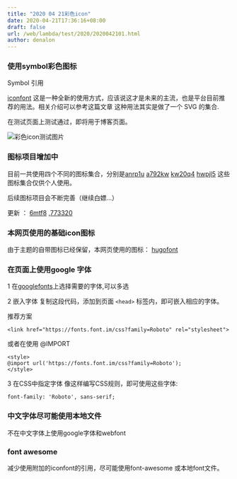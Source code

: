 ```yaml
---
title: "2020 04 21彩色icon"
date: 2020-04-21T17:36:16+08:00
draft: false
url: /web/lambda/test/2020/2020042101.html
author: denalon
---
```


### 使用symbol彩色图标

Symbol 引用

[iconfont](https://base.oribos.city/ufs/iconfont/anrp1u/demo_index.html) 这是一种全新的使用方式，应该说这才是未来的主流，也是平台目前推荐的用法。相关介绍可以参考这篇文章 这种用法其实是做了一个 SVG 的集合.

在测试页面上测试通过，即将用于博客页面。

![彩色icon测试图片](https://cdn.jsdelivr.net/gh/denalon/gh-1/image/2020/20200421173922.png)


### 图标项目增加中

目前一共使用四个不同的图标集合，分别是[anrp1u](https://base.oribos.city/ufs/anrp1u/demo_index.html) [a792kw](https://base.oribos.city/ufs/a792kw/demo_index.html)  [kw20q4](https://base.oribos.city/ufs/kw20q4/demo_index.html) [hwpjl5](https://base.oribos.city/ufs/hwpjl5/demo_index.html)  这些图标集合仅供个人使用。

后续图标项目会不断完善（继续白嫖...）

更新 ：
[6mtf8](https://h1.ufs.pub/ufs/6mtf8/demo_index.html)
,[773320](http://h1.ufs.pub/ufs/773320/demo_index.html)

### 本网页使用的基础icon图标

由于主题的自带图标已经保留，本网页使用的图标：
[hugofont](https://base.oribos.city/ufs/hugofont/demo_fontclass.html)


### 在页面上使用google 字体

1 在[googlefonts](http://www.googlefonts.cn/)上选择需要的字体,可以多选


2 嵌入字体
复制这段代码，添加到页面 `<head>` 标签内，即可嵌入相应的字体。

推荐方案 

```
<link href="https://fonts.font.im/css?family=Roboto" rel="stylesheet">

```

或者在使用 @IMPORT 

```
<style>
@import url('https://fonts.font.im/css?family=Roboto');
</style>

```

3 在CSS中指定字体
像这样编写CSS规则，即可使用这些字体:

```
font-family: 'Roboto', sans-serif;

```


### 中文字体尽可能使用本地文件

不在中文字体上使用google字体和webfont

### font awesome

减少使用附加的iconfont的引用，尽可能使用font-awesome 或本地font文件。